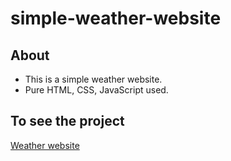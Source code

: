 

# simple-weather-website

## About
 - This is a simple weather website.
 -  Pure HTML, CSS, JavaScript used.
 
 ## To see the project
[Weather website](https://weather-website-six.vercel.app/)



